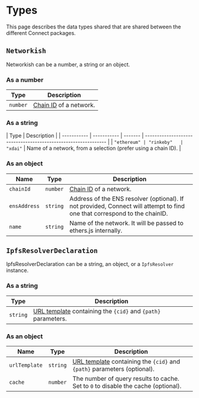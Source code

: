 # Types

This page describes the data types shared that are shared between the different Connect packages.

## `Networkish`

Networkish can be a number, a string or an object.

### As a number

| Type     | Description                                       |
| -------- | ------------------------------------------------- |
| `number` | [Chain ID](https://chainid.network) of a network. |

### As a string

| Type        | Description |
| ----------- | ----------- | ------- | -------------------------------------------------------------- |
| `"ethereum" | "rinkeby"   | "xdai"` | Name of a network, from a selection (prefer using a chain ID). |

### As an object

| Name         | Type     | Description                                                                                                               |
| ------------ | -------- | ------------------------------------------------------------------------------------------------------------------------- |
| `chainId`    | `number` | [Chain ID](https://chainid.network) of a network.                                                                         |
| `ensAddress` | `string` | Address of the ENS resolver (optional). If not provided, Connect will attempt to find one that correspond to the chainID. |
| `name`       | `string` | Name of the network. It will be passed to ethers.js internally.                                                           |

## `IpfsResolverDeclaration`

IpfsResolverDeclaration can be a string, an object, or a `IpfsResolver` instance.

### As a string

| Type     | Description                                                                                                |
| -------- | ---------------------------------------------------------------------------------------------------------- |
| `string` | [URL template](https://en.wikipedia.org/wiki/URI_Template) containing the `{cid}` and `{path}` parameters. |

### As an object

| Name          | Type     | Description                                                                                                           |
| ------------- | -------- | --------------------------------------------------------------------------------------------------------------------- |
| `urlTemplate` | `string` | [URL template](https://en.wikipedia.org/wiki/URI_Template) containing the `{cid}` and `{path}` parameters (optional). |
| `cache`       | `number` | The number of query results to cache. Set to `0` to disable the cache (optional).                                     |
